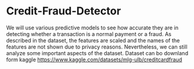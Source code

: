 # Credit-Fraud-Detector
We will use various predictive models to see how accurate they are in detecting whether a transaction is a normal payment or a fraud. As described in the dataset, the features are scaled and the names of the features are not shown due to privacy reasons. Nevertheless, we can still analyze some important aspects of the dataset.
Dataset can bo downland form kaggle https://www.kaggle.com/datasets/mlg-ulb/creditcardfraud
